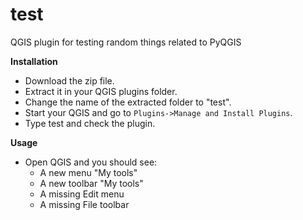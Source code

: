 # test
QGIS plugin for testing random things related to PyQGIS

**Installation**

* Download the zip file.
* Extract it in your QGIS plugins folder.
* Change the name of the extracted folder to "test".
* Start your QGIS and go to `Plugins->Manage and Install Plugins`.
* Type test and check the plugin. 

**Usage**

* Open QGIS and you should see:
  * A new menu "My tools"
  * A new toolbar "My tools"
  * A missing Edit menu 
  * A missing File toolbar
